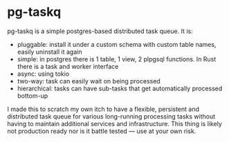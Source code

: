 # pg-taskq

pg-taskq is a simple postgres-based distributed task queue. It is:

- pluggable: install it under a custom schema with custom table names, easily uninstall it again
- simple: in postgres there is 1 table, 1 view, 2 plpgsql functions. In Rust there is a task and worker interface
- async: using tokio
- two-way: task can easily wait on being processed
- hierarchical: tasks can have sub-tasks that get automatically processed bottom-up

I made this to scratch my own itch to have a flexible, persistent and
distributed task queue for various long-running processing tasks without
having to maintain additional services and infrastructure. This thing is
likely not production ready nor is it battle tested — use at your own risk.
